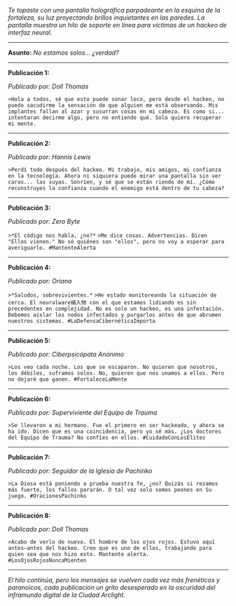 _Te topaste con una pantalla holográfica parpadeante en la esquina de la fortaleza, su luz proyectando brillos inquietantes en las paredes. La pantalla muestra un hilo de soporte en línea para víctimas de un hackeo de interfaz neural._

---

**Asunto:** _No estamos solos... ¿verdad?_

---

**Publicación 1:**

_Publicado por: Doll Thomas_

`>Hola a todos, sé que esto puede sonar loco, pero desde el hackeo, no puedo sacudirme la sensación de que alguien me está observando. Mis implantes fallan al azar y susurran cosas en mi cabeza. Es como si... intentaran decirme algo, pero no entiendo qué. Solo quiero recuperar mi mente.`

---

**Publicación 2:**

_Publicado por: Hannis Lewis_

`>Perdí todo después del hackeo. Mi trabajo, mis amigos, mi confianza en la tecnología. Ahora ni siquiera puedo mirar una pantalla sin ver caras... las suyas. Sonríen, y sé que se están riendo de mí. ¿Cómo reconstruyes la confianza cuando el enemigo está dentro de tu cabeza?`

---

**Publicación 3:**

_Publicado por: Zero Byte_

`>*El código nos habla, ¿no?*`
`>Me dice cosas. Advertencias. Dicen "Ellos vienen." No sé quiénes son "ellos", pero no voy a esperar para averiguarlo. #MantenteAlerta`

---

**Publicación 4:**

_Publicado por: Oriana_

`>*Saludos, sobrevivientes.*`
`>He estado monitoreando la situación de cerca. El neuralware植入物 con el que estamos lidiando es sin precedentes en complejidad. No es solo un hackeo, es una infestación. Debemos aislar los nodos infectados y purgarlos antes de que abrumen nuestros sistemas. #LaDefensaCibernéticaImporta`

---

**Publicación 5:**

_Publicado por: Ciberpsicópata Anónimo_

`>Los veo cada noche. Los que se escaparon. No quieren que nosotros, los débiles, suframos solos. No, quieren que nos unamos a ellos. Pero no dejaré que ganen. #FortaleceLaMente`

---

**Publicación 6:**

_Publicado por: Superviviente del Equipo de Trauma_

`>Se llevaron a mi hermano. Fue el primero en ser hackeado, y ahora se ha ido. Dicen que es una coincidencia, pero yo sé más. ¿Los doctores del Equipo de Trauma? No confíes en ellos. #CuidadoConLosÉlites`

---

**Publicación 7:**

_Publicado por: Seguidor de la Iglesia de Pachinko_

`>La Diosa está poniendo a prueba nuestra fe, ¿no? Quizás si rezamos más fuerte, los fallos pararán. O tal vez solo somos peones en Su juego. #OracionesPachinko`

---

**Publicación 8:**

_Publicado por: Doll Thomas_

`>Acabo de verlo de nuevo. El hombre de los ojos rojos. Estuvo aquí antes—antes del hackeo. Creo que es uno de ellos, trabajando para quien sea que nos hizo esto. Mantente alerta. #LosOjosRojosNuncaMienten`

---

_El hilo continúa, pero los mensajes se vuelven cada vez más frenéticos y paranoicos, cada publicación un grito desesperado en la oscuridad del inframundo digital de la Ciudad Arclight._
